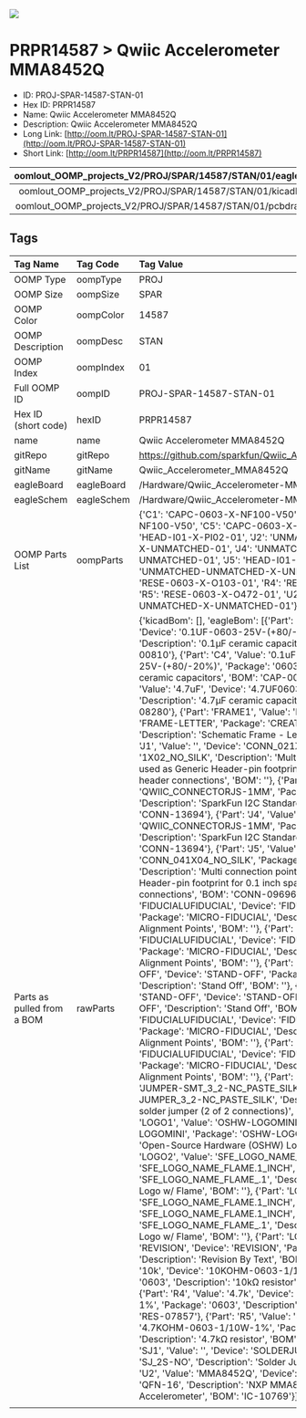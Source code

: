 


  
![][im]
# PRPR14587 > Qwiic Accelerometer MMA8452Q

- ID: PROJ-SPAR-14587-STAN-01
- Hex ID: PRPR14587
- Name: Qwiic Accelerometer MMA8452Q
- Description: Qwiic Accelerometer MMA8452Q
- Long Link: [http://oom.lt/PROJ-SPAR-14587-STAN-01](http://oom.lt/PROJ-SPAR-14587-STAN-01)
- Short Link: [http://oom.lt/PRPR14587](http://oom.lt/PRPR14587)
  

|oomlout_OOMP_projects_V2/PROJ/SPAR/14587/STAN/01/eagleImage.png|oomlout_OOMP_projects_V2/PROJ/SPAR/14587/STAN/01/eagleSchemImage.png|oomlout_OOMP_projects_V2/PROJ/SPAR/14587/STAN/01/kicadPcb3dFront.png|oomlout_OOMP_projects_V2/PROJ/SPAR/14587/STAN/01/kicadPcb3dBack.png|
| :---: | :---: | :---: | :---: |
|oomlout_OOMP_projects_V2/PROJ/SPAR/14587/STAN/01/kicadPcb3d.png|oomlout_OOMP_projects_V2/PROJ/SPAR/14587/STAN/01/bomBack.png|oomlout_OOMP_projects_V2/PROJ/SPAR/14587/STAN/01/bomFront.png|oomlout_OOMP_projects_V2/PROJ/SPAR/14587/STAN/01/pcbdraw.svg|
|oomlout_OOMP_projects_V2/PROJ/SPAR/14587/STAN/01/pcbdrawBack.svg||||

## Tags
  

|Tag Name|Tag Code|Tag Value|
| :--- | :--- | :--- |
|OOMP Type|oompType|PROJ|
|OOMP Size|oompSize|SPAR|
|OOMP Color|oompColor|14587|
|OOMP Description|oompDesc|STAN|
|OOMP Index|oompIndex|01|
|Full OOMP ID|oompID|PROJ-SPAR-14587-STAN-01|
|Hex ID (short code)|hexID|PRPR14587|
|name|name|Qwiic Accelerometer MMA8452Q|
|gitRepo|gitRepo|https://github.com/sparkfun/Qwiic_Accelerometer_MMA8452Q|
|gitName|gitName|Qwiic_Accelerometer_MMA8452Q|
|eagleBoard|eagleBoard|/Hardware/Qwiic_Accelerometer-MMA8452Q.brd|
|eagleSchem|eagleSchem|/Hardware/Qwiic_Accelerometer-MMA8452Q.sch|
|OOMP Parts List|oompParts|{'C1': 'CAPC-0603-X-NF100-V50', 'C4': 'CAPC-0603-X-NF100-V50', 'C5': 'CAPC-0603-X-UF47D-V10', 'J1': 'HEAD-I01-X-PI02-01', 'J2': 'UNMATCHED-UNMATCHED-X-UNMATCHED-01', 'J4': 'UNMATCHED-UNMATCHED-X-UNMATCHED-01', 'J5': 'HEAD-I01-X-PI04-01', 'JP7': 'UNMATCHED-UNMATCHED-X-UNMATCHED-01', 'R2': 'RESE-0603-X-O103-01', 'R4': 'RESE-0603-X-O472-01', 'R5': 'RESE-0603-X-O472-01', 'U2': 'UNMATCHED-UNMATCHED-X-UNMATCHED-01'}|
|Parts as pulled from a BOM|rawParts|{'kicadBom': [], 'eagleBom': [{'Part': 'C1', 'Value': '0.1uF', 'Device': '0.1UF-0603-25V-(+80/-20%)', 'Package': '0603', 'Description': '0.1µF ceramic capacitors', 'BOM': 'CAP-00810'}, {'Part': 'C4', 'Value': '0.1uF', 'Device': '0.1UF-0603-25V-(+80/-20%)', 'Package': '0603', 'Description': '0.1µF ceramic capacitors', 'BOM': 'CAP-00810'}, {'Part': 'C5', 'Value': '4.7uF', 'Device': '4.7UF0603', 'Package': '0603', 'Description': '4.7µF ceramic capacitors', 'BOM': 'CAP-08280'}, {'Part': 'FRAME1', 'Value': 'FRAME-LETTER', 'Device': 'FRAME-LETTER', 'Package': 'CREATIVE_COMMONS', 'Description': 'Schematic Frame - Letter', 'BOM': ''}, {'Part': 'J1', 'Value': '', 'Device': 'CONN_021X02_NO_SILK', 'Package': '1X02_NO_SILK', 'Description': 'Multi connection point. Often used as Generic Header-pin footprint for 0.1 inch spaced/style header connections', 'BOM': ''}, {'Part': 'J2', 'Value': '', 'Device': 'QWIIC_CONNECTORJS-1MM', 'Package': '1X04_1MM_RA', 'Description': 'SparkFun I2C Standard Qwiic Connector', 'BOM': 'CONN-13694'}, {'Part': 'J4', 'Value': '', 'Device': 'QWIIC_CONNECTORJS-1MM', 'Package': '1X04_1MM_RA', 'Description': 'SparkFun I2C Standard Qwiic Connector', 'BOM': 'CONN-13694'}, {'Part': 'J5', 'Value': '', 'Device': 'CONN_041X04_NO_SILK', 'Package': '1X04_NO_SILK', 'Description': 'Multi connection point. Often used as Generic Header-pin footprint for 0.1 inch spaced/style header connections', 'BOM': 'CONN-09696'}, {'Part': 'JP1', 'Value': 'FIDUCIALUFIDUCIAL', 'Device': 'FIDUCIALUFIDUCIAL', 'Package': 'MICRO-FIDUCIAL', 'Description': 'Fiducial Alignment Points', 'BOM': ''}, {'Part': 'JP2', 'Value': 'FIDUCIALUFIDUCIAL', 'Device': 'FIDUCIALUFIDUCIAL', 'Package': 'MICRO-FIDUCIAL', 'Description': 'Fiducial Alignment Points', 'BOM': ''}, {'Part': 'JP3', 'Value': 'STAND-OFF', 'Device': 'STAND-OFF', 'Package': 'STAND-OFF', 'Description': 'Stand Off', 'BOM': ''}, {'Part': 'JP4', 'Value': 'STAND-OFF', 'Device': 'STAND-OFF', 'Package': 'STAND-OFF', 'Description': 'Stand Off', 'BOM': ''}, {'Part': 'JP5', 'Value': 'FIDUCIALUFIDUCIAL', 'Device': 'FIDUCIALUFIDUCIAL', 'Package': 'MICRO-FIDUCIAL', 'Description': 'Fiducial Alignment Points', 'BOM': ''}, {'Part': 'JP6', 'Value': 'FIDUCIALUFIDUCIAL', 'Device': 'FIDUCIALUFIDUCIAL', 'Package': 'MICRO-FIDUCIAL', 'Description': 'Fiducial Alignment Points', 'BOM': ''}, {'Part': 'JP7', 'Value': '', 'Device': 'JUMPER-SMT_3_2-NC_PASTE_SILK', 'Package': 'SMT-JUMPER_3_2-NC_PASTE_SILK', 'Description': 'Normally closed solder jumper (2 of 2 connections)', 'BOM': ''}, {'Part': 'LOGO1', 'Value': 'OSHW-LOGOMINI', 'Device': 'OSHW-LOGOMINI', 'Package': 'OSHW-LOGO-MINI', 'Description': 'Open-Source Hardware (OSHW) Logo', 'BOM': ''}, {'Part': 'LOGO2', 'Value': 'SFE_LOGO_NAME_FLAME.1_INCH', 'Device': 'SFE_LOGO_NAME_FLAME.1_INCH', 'Package': 'SFE_LOGO_NAME_FLAME_.1', 'Description': 'SparkFun Font Logo w/ Flame', 'BOM': ''}, {'Part': 'LOGO3', 'Value': 'SFE_LOGO_NAME_FLAME.1_INCH', 'Device': 'SFE_LOGO_NAME_FLAME.1_INCH', 'Package': 'SFE_LOGO_NAME_FLAME_.1', 'Description': 'SparkFun Font Logo w/ Flame', 'BOM': ''}, {'Part': 'LOGO4', 'Value': 'REVISION', 'Device': 'REVISION', 'Package': 'REVISION', 'Description': 'Revision By Text', 'BOM': ''}, {'Part': 'R2', 'Value': '10k', 'Device': '10KOHM-0603-1/10W-1%', 'Package': '0603', 'Description': '10kΩ resistor', 'BOM': 'RES-00824'}, {'Part': 'R4', 'Value': '4.7k', 'Device': '4.7KOHM-0603-1/10W-1%', 'Package': '0603', 'Description': '4.7kΩ resistor', 'BOM': 'RES-07857'}, {'Part': 'R5', 'Value': '4.7k', 'Device': '4.7KOHM-0603-1/10W-1%', 'Package': '0603', 'Description': '4.7kΩ resistor', 'BOM': 'RES-07857'}, {'Part': 'SJ1', 'Value': '', 'Device': 'SOLDERJUMPERNO', 'Package': 'SJ_2S-NO', 'Description': 'Solder Jumper', 'BOM': ''}, {'Part': 'U2', 'Value': 'MMA8452Q', 'Device': 'MMA8452Q', 'Package': 'QFN-16', 'Description': 'NXP MMA8452Q 3-Axis Digital Accelerometer', 'BOM': 'IC-10769'}]}|
||||



[im]: PROJ/SPAR/14587/STAN/01/kicadPcb3d_450.png
